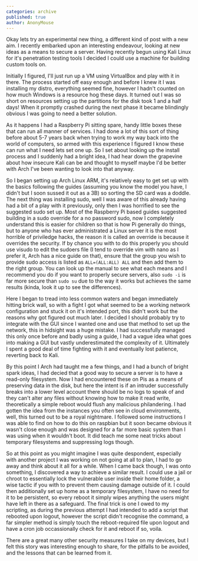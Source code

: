 ```yaml
---
categories: archive
published: true
author: AnonyMouse
---
```


Okay lets try an experimental new thing, a different kind of post with a new aim. I recently embarked upon an interesting endeavour, looking at new ideas as a means to secure a server. Having recently begun using Kali Linux for it's penetration testing tools I decided I could use a machine for building custom tools on.

Initially I figured, I'll just run up a VM using VirtualBox and play with it in there. The process started off easy enough and before I knew it I was installing my distro, everything seemed fine, however I hadn't counted on how much Windows is a resource hog these days. It turned out I was so short on resources setting up the partitions for the disk took 1 and a half days! When it promptly crashed during the next phase it became blindingly obvious I was going to need a better solution.

As it happens I had a Raspberry Pi sitting spare, handy little boxes these that can run all manner of services. I had done a lot of this sort of thing before about 5-7 years back when trying to work my way back into the world of computers, so armed with this experience I figured I know these can run what I need lets set one up. So I set about looking up the install process and I suddenly had a bright idea, I had hear down the grapevine about how insecure Kali can be and thought to myself maybe I'd be better with Arch I've been wanting to look into that anyway.

So I began setting up Arch Linux ARM, it's relatively easy to get set up with the basics following the guides (assuming you know the model you have, I didn't but I soon sussed it out as a 3B) so sorting the SD card was a doddle. The next thing was installing sudo, well I was aware of this already having had a bit of a play with it previously, only then I was horrified to see the suggested sudo set up. Most of the Raspberry Pi based guides suggested building in a sudo override for a no password sudo, now I completely understand this is easier for children so that is how Pi generally do things, but to anyone who has ever administrated a Linux server it is the most horrible of priviledge hacks, the reason it is called an override is because it overrides the security. If by chance you with to do this properly you should use visudo to edit the sudoers file (I tend to override vim with nano as I prefer it, Arch has a nice guide on that), ensure that the group you wish to provide sudo access is listed as `ALL=(ALL:ALL) ALL` and then add them to the right group. You can look up the manual to see what each means and I recommend you do if you want to properly secure servers, also `sudo -i` is far more secure than `sudo su` due to the way it works but achieves the same results (kinda, look it up to see the differences).

Here I began to tread into less common waters and began immediately hitting brick wall, so with a fight I got what seemed to be a working network configuration and stuck it on it's intended port, this didn't work but the reasons why got figured out much later. I decided I should probably try to integrate with the GUI since I wanted one and use that method to set up the network, this in hidsight was a huge mistake. I had successfully managed this only once before and badly using a guide, I had a vague idea what goes into making a GUI but vastly underestimated the complexity of it. Ultimately I spent a good deal of time fighting with it and eventually lost patience, reverting back to Kali.

By this point I Arch had taught me a few things, and I had a bunch of bright spark ideas, I had decied that a good way to secure a server is to have a read-only filesystem. Now I had encountered these on Pis as a means of preserving data in the disk, but here the intent is if an intruder successfully breaks into a lower level account there should be no logs to speak of and they can't alter any files without knowing how to make it read write, theoretically a simple reboot would flush any malicious philandering. I had gotten the idea from the instances you often see in cloud environments, well, this turned out to be a royal nightmare. I followed some instructions I was able to find on how to do this on raspbian but it soon became obvious it wasn't close enough and was designed for a far more basic system than I was using when it wouldn't boot. It did teach me some neat tricks about temporary filesystems and suppressing logs though.

So at this point as you might imagine I was quite despondent, especially with another project I was working on not going at all to plan, I had to go away and think about it all for a while. When I came back though, I was onto something, I discovered a way to achieve a similar result. I could use a jail or chroot to essentially lock the vulnerable user inside their home folder, a wise tactic if you with to prevent them causing damage outside of it. I could then additionally set up home as a temporary filesystem, I have no need for it to be persistent, so every reboot it simply wipes anything the users might have left in there as a safeguard. The final trick is one I owed to my scripting, as during the previous attempt I had intended to add a script that rebooted upon logout, however the script didn't recognise the command, a far simpler method is simply touch the reboot-required file upon logout and have a cron job occassionally check for it and reboot if so, voila.

There are a great many other security measures I take on my devices, but I felt this story was interesting enough to share, for the pitfalls to be avoided, and the lessons that can be learned from it.
